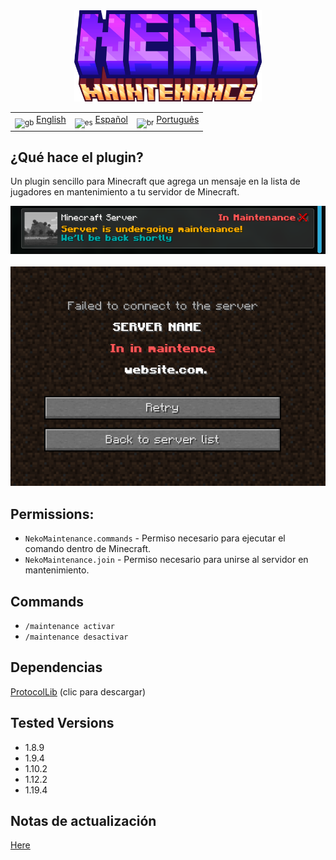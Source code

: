<div align="center">
  <img src="../../docs/imgs/NekoMaintenance.png" alt="icon" style="width: 300px; display: inline-block;">
</div>

<div align="center">
  <table>
    <tr>
      <td><sub><img src="../docs/imgs/fgb.png" alt="gb" style="width: 20px;"></sub> <a href="../README.md">English</a></td>
      <td><sub><img src="../docs/imgs/fes.png" alt="es" style="width: 20px;"></sub> <a href="./README_ES.md">Español</a></td>
      <td><sub><img src="../docs/imgs/fbr.png" alt="br" style="width: 20px;"></sub> <a href="../br/README_BR.md">Português</a></td>
    </tr>
  </table>
</div>

<h2>¿Qué hace el plugin?</h2>

<p>Un plugin sencillo para Minecraft que agrega un mensaje en la lista de jugadores en mantenimiento a tu servidor de Minecraft.</p>

<div align="center">
  <img src="../../docs/imgs/img1.png" alt="Motd1" style="width: 1000px; display: inline-block;">
</div>
<br>
<div align="center">
  <img src="../../docs/imgs/img2.png" alt="Motd2" style="width: 700px; display: inline-block;">
</div>

<h2>Permissions:</h2>

<ul>
  <li><code>NekoMaintenance.commands</code> - Permiso necesario para ejecutar el comando dentro de Minecraft.</li>
  <li><code>NekoMaintenance.join</code> - Permiso necesario para unirse al servidor en mantenimiento.</li>
</ul>

<h2>Commands</h2>

<ul>
  <li><code>/maintenance activar</code></li>
  <li><code>/maintenance desactivar</code></li>
</ul>

<h2>Dependencias</h2>

<p><a href="https://www.spigotmc.org/resources/protocollib.1997/">ProtocolLib</a> (clic para descargar)</p>

<h2>Tested Versions</h2>

<ul>
  <li>1.8.9</li>
  <li>1.9.4</li>
  <li>1.10.2</li>
  <li>1.12.2</li>
  <li>1.19.4</li>
</ul>

<h2>Notas de actualización</h2>

<p><a href="./patch_notes_ES.md">Here</a></p>
